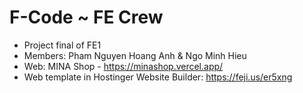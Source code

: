 # F-Code ~ FE Crew
- Project final of FE1
- Members: Pham Nguyen Hoang Anh & Ngo Minh Hieu
- Web: MINA Shop - https://minashop.vercel.app/
- Web template in Hostinger Website Builder: https://feji.us/er5xng 


